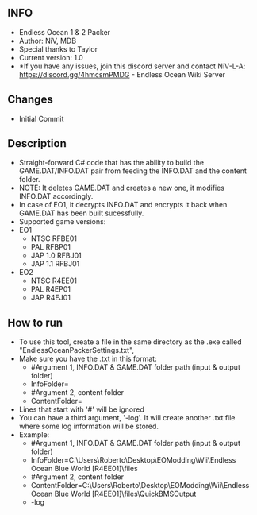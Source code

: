 ## INFO ##
- Endless Ocean 1 & 2 Packer
- Author: NiV, MDB
- Special thanks to Taylor
- Current version: 1.0
- *If you have any issues, join this discord server and contact NiV-L-A: https://discord.gg/4hmcsmPMDG - Endless Ocean Wiki Server

## Changes ##
- Initial Commit

## Description ##
- Straight-forward C# code that has the ability to build the GAME.DAT/INFO.DAT pair from feeding the INFO.DAT and the content folder.
- NOTE: It deletes GAME.DAT and creates a new one, it modifies INFO.DAT accordingly.
- In case of EO1, it decrypts INFO.DAT and encrypts it back when GAME.DAT has been built sucessfully.
- Supported game versions:
- EO1
	- NTSC RFBE01
	- PAL RFBP01
	- JAP 1.0 RFBJ01
	- JAP 1.1 RFBJ01
- EO2
	- NTSC R4EE01
	- PAL R4EP01
	- JAP R4EJ01
	
## How to run ##
- To use this tool, create a file in the same directory as the .exe called "EndlessOceanPackerSettings.txt", 
- Make sure you have the .txt in this format:
	- #Argument 1, INFO.DAT & GAME.DAT folder path (input & output folder)
	- InfoFolder=
	- #Argument 2, content folder
	- ContentFolder=
- Lines that start with '#' will be ignored
- You can have a third argument, '-log'. It will create another .txt file where some log information will be stored.
- Example:
	- #Argument 1, INFO.DAT & GAME.DAT folder path (input & output folder)
	- InfoFolder=C:\Users\Roberto\Desktop\EOModding\Wii\Endless Ocean Blue World [R4EE01]\files
	- #Argument 2, content folder
	- ContentFolder=C:\Users\Roberto\Desktop\EOModding\Wii\Endless Ocean Blue World [R4EE01]\files\QuickBMSOutput
	- -log
